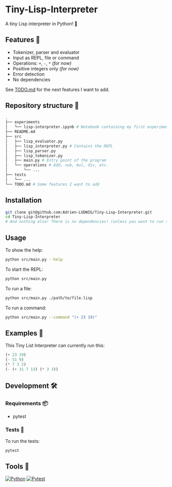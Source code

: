 # Tiny-Lisp-Interpreter

A tiny Lisp interpreter in Python! 🐍

## Features 🎉

- Tokenizer, parser and evaluator
- Input as REPL, file or command
- Operations: `+`, `-`, `*` *(for now)*
- Positive integers only *(for now)*
- Error detection
- No dependencies

See [TODO.md](./TODO.md) for the next features I want to add.

## Repository structure 📁

```sh
.
├── experiments
│   └── lisp-interpreter.ipynb # Notebook containing my first experiments
├── README.md
├── src
│   ├── lisp_evaluator.py
│   ├── lisp_interpreter.py # Contains the REPL
│   ├── lisp_parser.py
│   ├── lisp_tokenizer.py
│   ├── main.py # Entry point of the program
│   └── operations # Add, sub, mul, div, etc.
│       └── ...
├── tests
│   └── ...
└── TODO.md # Some features I want to add
```

## Installation

```sh
git clone git@github.com:Adrien-LUDWIG/Tiny-Lisp-Interpreter.git
cd Tiny-Lisp-Interpreter
# And nothing else! There is no dependencies! (unless you want to run the tests)
```

## Usage

To show the help:

```sh
python src/main.py --help
```

To start the REPL:

```sh
python src/main.py
```

To run a file:

```sh
python src/main.py ./path/to/file.lisp
```

To run a command:

```sh
python src/main.py --command "(+ 23 19)"
```

## Examples 📝

This Tiny List Interpreter can currently run this:

```lisp
(+ 23 19)
(- 51 9)
(* 7 3 2)
(- (+ 31 7 13) (* 3 3))
```

## Development 🛠

### Requirements 📦

- pytest

### Tests 🧪

To run the tests:

```sh
pytest
```

## Tools 🔧

[![Python](https://img.shields.io/badge/Python-3776AB?logo=Python&logoColor=white&style=for-the-badge)](https://en.wikipedia.org/wiki/Python_(programming_language))
[![Pytest](https://img.shields.io/badge/Pytest-3776AB?logo=Pytest&logoColor=white&style=for-the-badge)](https://en.wikipedia.org/wiki/Pytest)
